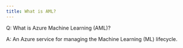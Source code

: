 ```yaml
---
title: What is AML?
---
```


Q: What is Azure Machine Learning (AML)?

A: An Azure service for managing the Machine Learning (ML) lifecycle.
